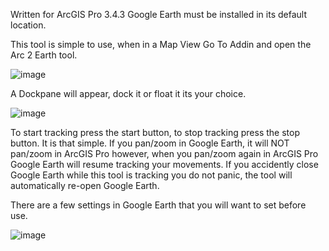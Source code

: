 Written for ArcGIS Pro 3.4.3
Google Earth must be installed in its default location.

This tool is simple to use, when in a Map View Go To Addin and open the Arc 2 Earth tool. 

![image](https://github.com/user-attachments/assets/0cf73d53-10c4-4304-b681-b8e9ca0ed744)


A Dockpane will appear, dock it or float it its your choice.

![image](https://github.com/user-attachments/assets/abc0de44-2b13-4d49-8569-fe680a1f0365)


To start tracking press the start button, to stop tracking press the stop button. It is that simple.
If you pan/zoom in Google Earth, it will NOT pan/zoom in ArcGIS Pro however, when you pan/zoom again in ArcGIS Pro Google Earth will resume tracking your movements. If you accidently close Google Earth while this tool is tracking you do not panic, the tool will automatically re-open Google Earth.


There are a few settings in Google Earth that you will want to set before use.

![image](https://github.com/user-attachments/assets/aa9be582-2e7e-41d9-9d1b-a7b0dc76c551)
